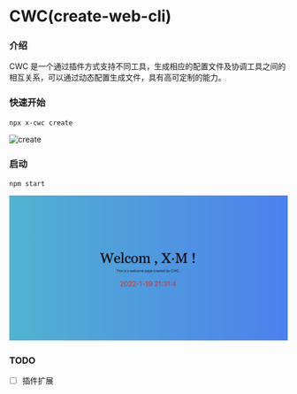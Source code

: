 # CWC(create-web-cli)

### 介绍

CWC 是一个通过插件方式支持不同工具，生成相应的配置文件及协调工具之间的相互关系，可以通过动态配置生成文件，具有高可定制的能力。

### 快速开始

```
npx x-cwc create
```

![create](./pngs/create.gif)

### 启动

```
npm start
```

![create](./pngs/react-ts.png)

### TODO

- [ ] 插件扩展
